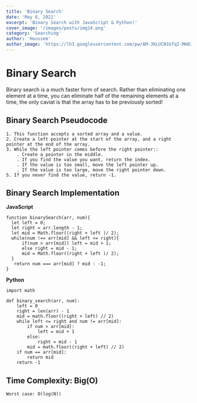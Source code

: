 ```yaml
---
title: 'Binary Search'
date: 'May 6, 2021'
excerpt: 'Binary Search with JavaScript & Python!'
cover_image: '/images/posts/img14.png'
category: 'Searching'
author: 'Houssem'
author_image: 'https://lh3.googleusercontent.com/pw/AM-JKLUCN1GfqI-Mm0ZQlj7dIcahFuwqubo8G1JTEKY1Kg-Z9oXT2V8att69FAuLMkUON5Zvej_hs18GLAMGXAzGbAqxu3CVpZoqSaWDlDQUKGFUrQIsA_YucaIG_6TcvJtDQ3_n1ZhdJL0AwEpSPI0JWdzK=s746-no?authuser=0'
---
```


<!-- Markdow generator - https://jaspervdj.be/lorem-markdownum/ -->
# Binary Search

Binary search is a much faster form of search. Rather than eliminating one element at a time, you can eliminate half of the remaining elements at a time, the only caviat is that the array has to be previously sorted!


## Binary Search Pseudocode

    1. This function accepts a sorted array and a value.
    2. Create a left pointer at the start of the array, and a right pointer at the end of the array.
    3. While the left pointer comes before the right pointer::
        . Create a pointer in the middle.
        . If you find the value you want, return the index.
        . If the value is too small, move the left pointer up.
        . If the value is too large, move the right pointer down.
    5. If you never find the value, return -1.


## Binary Search Implementation

**JavaScript**

```javascript:
function binarySearch(arr, num){
  let left = 0;
  let right = arr.length - 1;
  let mid = Math.floor((right + left )/ 2);
  while(num !== arr[mid] && left <= right){
      if(num > arr[mid]) left = mid + 1;
      else right = mid - 1;
      mid = Math.floor((right + left )/ 2);
  }
   return num === arr[mid] ? mid : -1;
}

```

**Python**

```python:
import math

def binary_search(arr, num):
    left = 0
    right = len(arr) - 1
    mid = math.floor((right + left) // 2)
    while left <= right and num != arr[mid]:
        if num > arr[mid]:
            left = mid + 1
        else:
            right = mid - 1
        mid = math.floor((right + left) // 2)
    if num == arr[mid]:
        return mid
    return -1

```

## Time Complexity:  Big(O)
    Worst case: O(log(N))


